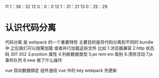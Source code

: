 11 1：36：32
12 0：0：0
12 1：31：21
13 0：25：29

# 认识代码分离

代码分离 是 webpack 的一个重要特性
主要目的是将代码分离到不同的 bundle 中 之后我们可以按需加载 或者并行加载这些文件
比如 1.浏览器兼容
2.http 状态码 301 302
3.position 属性 4.判断数据类型
5.px rem em 取别 6.清除浮动
7.js 事件队列
8.new 做了什么操作

vue 双向数据绑定
组件通信
vue 中的 key
webpack 热更新
